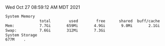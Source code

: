 Wed Oct 27 08:59:12 AM MDT 2021
```bash
System Memory
               total        used        free      shared  buff/cache   available
Mem:           7.7Gi       659Mi       4.9Gi       9.0Mi       2.1Gi       6.7Gi
Swap:          7.6Gi       312Mi       7.3Gi
System Storage
677M	.
```
